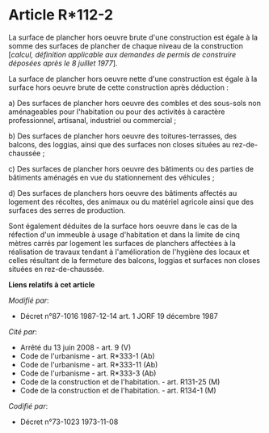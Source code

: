 # Article R*112-2

La surface de plancher hors oeuvre brute d'une construction est égale à la somme des surfaces de plancher de chaque niveau de
la construction [*calcul, définition applicable aux demandes de permis de construire déposées après le 8 juillet 1977*].

La surface de plancher hors oeuvre nette d'une construction est égale à la surface hors oeuvre brute de cette construction
après déduction :

a) Des surfaces de plancher hors oeuvre des combles et des sous-sols non aménageables pour l'habitation ou pour des activités
à caractère professionnel, artisanal, industriel ou commercial ;

b) Des surfaces de plancher hors oeuvre des toitures-terrasses, des balcons, des loggias, ainsi que des surfaces non closes
situées au rez-de-chaussée ;

c) Des surfaces de plancher hors oeuvre des bâtiments ou des parties de bâtiments aménagés en vue du stationnement des
véhicules ;

d) Des surfaces de planchers hors oeuvre des bâtiments affectés au logement des récoltes, des animaux ou du matériel agricole
ainsi que des surfaces des serres de production.

Sont également déduites de la surface hors oeuvre dans le cas de la réfection d'un immeuble à usage d'habitation et dans la
limite de cinq mètres carrés par logement les surfaces de planchers affectées à la réalisation de travaux tendant à
l'amélioration de l'hygiène des locaux et celles résultant de la fermeture des balcons, loggias et surfaces non closes
situées en rez-de-chaussée.

**Liens relatifs à cet article**

_Modifié par_:

  - Décret n°87-1016 1987-12-14 art. 1 JORF 19 décembre 1987

_Cité par_:

  - Arrêté du 13 juin 2008 - art. 9 (V)
  - Code de l'urbanisme - art. R*333-1 (Ab)
  - Code de l'urbanisme - art. R*333-11 (Ab)
  - Code de l'urbanisme - art. R*333-3 (Ab)
  - Code de la construction et de l'habitation. - art. R131-25 (M)
  - Code de la construction et de l'habitation. - art. R134-1 (M)

_Codifié par_:

  - Décret n°73-1023 1973-11-08
